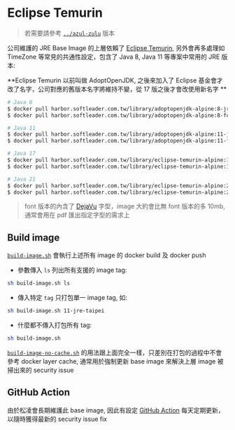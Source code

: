 # Eclipse Temurin

> 若需要請參考 [`../azul-zulu`](../azul-zulu) 版本

公司維護的 JRE Base Image 的上層依賴了 [Eclipse Temurin](https://adoptium.net/), 另外會再多處理如 TimeZone 等常見的共通性設定，包含了 Java 8, Java 11 等專案中常用的 JRE 版本:

**Eclipse Temurin 以前叫做 AdoptOpenJDK, 之後來加入了 Eclipse 基金會才改了名字，公司對應的舊版本名字將維持不變，從 17 版之後才會改使用新名字 **

```sh
# Java 8
$ docker pull harbor.softleader.com.tw/library/adoptopenjdk-alpine:8-jre-taipei
$ docker pull harbor.softleader.com.tw/library/adoptopenjdk-alpine:8-font-jre-taipei

# Java 11
$ docker pull harbor.softleader.com.tw/library/adoptopenjdk-alpine:11-jre-taipei
$ docker pull harbor.softleader.com.tw/library/adoptopenjdk-alpine:11-font-jre-taipei

# Java 17
$ docker pull harbor.softleader.com.tw/library/eclipse-temurin-alpine:17-jre-taipei
$ docker pull harbor.softleader.com.tw/library/eclipse-temurin-alpine:17-font-jre-taipei

# Java 21
$ docker pull harbor.softleader.com.tw/library/eclipse-temurin-alpine:21-jre-taipei
$ docker pull harbor.softleader.com.tw/library/eclipse-temurin-alpine:21-font-jre-taipei
```

> font 版本的內含了 [DejaVu](https://dejavu-fonts.github.io/) 字型，image 大約會比無 font 版本的多 10mb, 通常會用在 pdf 匯出指定字型的需求上

## Build image

[`build-image.sh`](./build-image.sh) 會執行上述所有 image 的 docker build 及 docker push

- 參數傳入 `ls` 列出所有支援的 image tag:

```sh
sh build-image.sh ls
```

- 傳入特定 `tag` 只打包單一 image tag, 如:

```sh
sh build-image.sh 11-jre-taipei
```

- 什麼都不傳入打包所有 tag:

```sh
sh build-image.sh
```

[`build-image-no-cache.sh`](./build-image-no-cache.sh) 的用法跟上面完全一樣，只差別在打包的過程中不會參考 docker layer cache, 通常用於強制更新 base image 來解決上層 image 被掃出來的 security issue

## GitHub Action

由於松凌會長期維護此 base image, 因此有設定 [GitHub Action](../.github/workflows) 每天定期更新，以隨時獲得最新的 security issue fix
